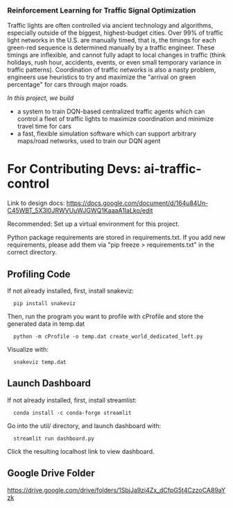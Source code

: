 ### Reinforcement Learning for Traffic Signal Optimization

Traffic lights are often controlled via ancient technology and algorithms, especially outside of the biggest, highest-budget cities. Over 99% of traffic light networks in the U.S. are manually timed, that is, the timings for each green-red sequence is determined manually by a traffic engineer. These timings are inflexible, and cannot fully adapt to local changes in traffic (think holidays, rush hour, accidents, events, or even small temporary variance in traffic patterns). Coordination of traffic networks is also a nasty problem, engineers use heuristics to try and maximize the "arrival on green percentage" for cars through major roads.

*In this project, we build*

- a system to train DQN-based centralized traffic agents which can control a fleet of traffic lights to maximize coordination and minimize travel time for cars
- a fast, flexible simulation software which can support arbitrary maps/road networks, used to train our DQN agent



# For Contributing Devs: ai-traffic-control

Link to design docs: https://docs.google.com/document/d/164u84Un-C45WBT_5X3l0JRWVUuWJGWQ1KaaaA1IaLko/edit

Recommended: Set up a virtual environment for this project.

Python package requirements are stored in requirements.txt. If you add new
requirements, please add them via "pip freeze > requirements.txt" in the correct
directory.

## Profiling Code

If not already installed, first, install snakeviz:
```
  pip install snakeviz
```
Then, run the program you want to profile with cProfile and store the generated data in temp.dat
```
  python -m cProfile -o temp.dat create_world_dedicated_left.py
```
Visualize with:
```
  snakeviz temp.dat
```

## Launch Dashboard

If not already installed, first, install streamlist:
```
  conda install -c conda-forge streamlit
```
Go into the util/ directory, and launch dashboard with:
```
  streamlit run dashboard.py
```
Click the resulting localhost link to view dashboard. 

## Google Drive Folder
https://drive.google.com/drive/folders/1SbjJa9zi4Zx_dCfpG5t4CzzoCA89aYzk
